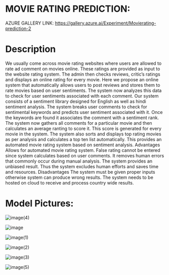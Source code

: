 # MOVIE RATING PREDICTION: 

AZURE GALLERY LINK:
https://gallery.azure.ai/Experiment/Movierating-prediction-2

# Description

  We usually come across movie rating websites where users are allowed to rate ad comment on movies online. These ratings are provided as input to the website rating system. The admin then checks reviews, critic’s ratings and displays an online rating for every movie.
  Here we propose an online system that automatically allows users to post reviews and stores them to rate movies based on user sentiments. The system now analyzes this data to check for user sentiments associated with each comment. Our system consists of a sentiment library designed for English as well as hindi sentiment analysis. The system breaks user comments to check for sentimental keywords and predicts user sentiment associated with it. Once the keywords are found it associates the comment with a sentiment rank. 
  The system now gathers all comments for a particular movie and then calculates an average ranting to score it. This score is generated for every movie in the system. The system also sorts and displays top rating movies as per analysis and calculates a top ten list automatically. This provides an automated movie rating system based on sentiment analysis. Advantages Allows for automated movie rating system. False rating cannot be entered since system calculates based on user comments. It removes human errors that commonly occur during manual analysis. The system provides an unbiased result.
  Thus the system excludes human efforts and saves time and resources. Disadvantages The system must be given proper inputs otherwise system can produce wrong results. The system needs to be hosted on cloud to receive and process country wide results.

# Model Pictures:


![image(4)](https://user-images.githubusercontent.com/89579555/152369233-d000732c-6839-4884-a7ff-ff2efbecab5a.png)


![image](https://user-images.githubusercontent.com/89579555/152369120-e584d3ef-1a61-4394-9c59-d7199e591014.png)


![image(1)](https://user-images.githubusercontent.com/89579555/152369127-fb624f39-928f-4d3c-bb93-331cd3553cb6.png)


![image(2)](https://user-images.githubusercontent.com/89579555/152369182-01b170fa-8549-40cb-9819-8b9f3359fd40.png)


![image(3)](https://user-images.githubusercontent.com/89579555/152369216-72add909-f84e-482f-b357-d2bbdab16571.png)


![image(5)](https://user-images.githubusercontent.com/89579555/152369256-4c0bf39f-349a-4e16-a84d-f766c6b1cbf0.png)

